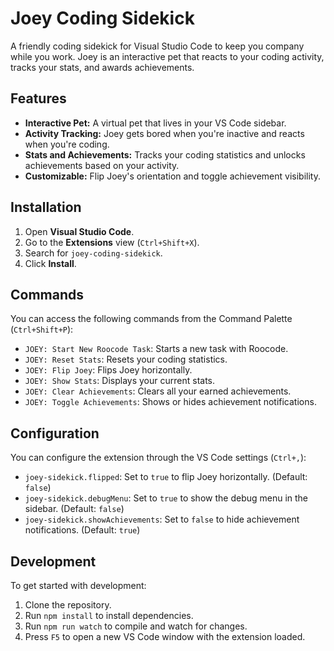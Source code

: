 # Joey Coding Sidekick

A friendly coding sidekick for Visual Studio Code to keep you company while you work. Joey is an interactive pet that reacts to your coding activity, tracks your stats, and awards achievements.

## Features

*   **Interactive Pet:** A virtual pet that lives in your VS Code sidebar.
*   **Activity Tracking:** Joey gets bored when you're inactive and reacts when you're coding.
*   **Stats and Achievements:** Tracks your coding statistics and unlocks achievements based on your activity.
*   **Customizable:** Flip Joey's orientation and toggle achievement visibility.

## Installation

1.  Open **Visual Studio Code**.
2.  Go to the **Extensions** view (`Ctrl+Shift+X`).
3.  Search for `joey-coding-sidekick`.
4.  Click **Install**.

## Commands

You can access the following commands from the Command Palette (`Ctrl+Shift+P`):

*   `JOEY: Start New Roocode Task`: Starts a new task with Roocode.
*   `JOEY: Reset Stats`: Resets your coding statistics.
*   `JOEY: Flip Joey`: Flips Joey horizontally.
*   `JOEY: Show Stats`: Displays your current stats.
*   `JOEY: Clear Achievements`: Clears all your earned achievements.
*   `JOEY: Toggle Achievements`: Shows or hides achievement notifications.

## Configuration

You can configure the extension through the VS Code settings (`Ctrl+,`):

*   `joey-sidekick.flipped`: Set to `true` to flip Joey horizontally. (Default: `false`)
*   `joey-sidekick.debugMenu`: Set to `true` to show the debug menu in the sidebar. (Default: `false`)
*   `joey-sidekick.showAchievements`: Set to `false` to hide achievement notifications. (Default: `true`)

## Development

To get started with development:

1.  Clone the repository.
2.  Run `npm install` to install dependencies.
3.  Run `npm run watch` to compile and watch for changes.
4.  Press `F5` to open a new VS Code window with the extension loaded.

